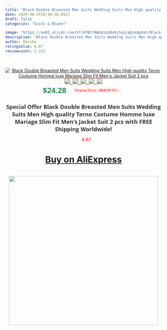 ```yaml
---
title: "Black Double Breasted Men Suits Wedding Suits Men High quality Terno Costume Homme luxe Mariage Slim Fit Men's Jacket Suit 2 pcs"
date: 2020-08-5T10:40:36.892Z
draft: false
categories: "Suits & Blazer"

image: "https://ae01.alicdn.com/kf/HTB1lNAEA1uSBuNjSsplq6ze8pXaF/Black-Double-Breasted-Men-Suits-Wedding-Suits-Men-High-quality-Terno-Costume-Homme-luxe-Mariage-Slim.jpg"
description: "Black Double Breasted Men Suits Wedding Suits Men High quality Terno Costume Homme luxe Mariage Slim Fit Men's Jacket Suit 2 pcs"
author: Marsha
ratingvalue: 4.67
reviewcount: 2.222
---
```

<br>
<div style="text-align: center;">
<a href="https://s.click.aliexpress.com/e/_A4qPgZ" target="_blank" rel="nofollow noopener noreferrer"><img alt="Black Double Breasted Men Suits Wedding Suits Men High quality Terno Costume Homme luxe Mariage Slim Fit Men's Jacket Suit 2 pcs" class="magnifier-image" src="https://ae01.alicdn.com/kf/HTB1lNAEA1uSBuNjSsplq6ze8pXaF/Black-Double-Breasted-Men-Suits-Wedding-Suits-Men-High-quality-Terno-Costume-Homme-luxe-Mariage-Slim.jpg_640x640.jpg">
<br>
<img style="border:1px solid salmon" src="https://ae01.alicdn.com/kf/HTB1lNAEA1uSBuNjSsplq6ze8pXaF/Black-Double-Breasted-Men-Suits-Wedding-Suits-Men-High-quality-Terno-Costume-Homme-luxe-Mariage-Slim.jpg_120x120.jpg">&nbsp;&nbsp;<img style="border:1px solid salmon" src="https://ae01.alicdn.com/kf/HTB10sYCsIyYBuNkSnfoq6AWgVXax/Black-Double-Breasted-Men-Suits-Wedding-Suits-Men-High-quality-Terno-Costume-Homme-luxe-Mariage-Slim.jpg_120x120.jpg">&nbsp;&nbsp;<img style="border:1px solid salmon" src="https://ae01.alicdn.com/kf/HTB1.rT4sOOYBuNjSsD4q6zSkFXaK/Black-Double-Breasted-Men-Suits-Wedding-Suits-Men-High-quality-Terno-Costume-Homme-luxe-Mariage-Slim.jpg_120x120.jpg">&nbsp;&nbsp;<img style="border:1px solid salmon" src="https://ae01.alicdn.com/kf/HTB1fTiKBamWBuNjy1Xaq6xCbXXaI/Black-Double-Breasted-Men-Suits-Wedding-Suits-Men-High-quality-Terno-Costume-Homme-luxe-Mariage-Slim.jpg_120x120.jpg">&nbsp;&nbsp;<img style="border:1px solid salmon" src="https://ae01.alicdn.com/kf/HTB1gGtfjSYTBKNjSZKbq6xJ8pXaK/Black-Double-Breasted-Men-Suits-Wedding-Suits-Men-High-quality-Terno-Costume-Homme-luxe-Mariage-Slim.jpg_120x120.jpg"></a></div><br0>
<div style="text-align: center;"><span style="background-color: white; border: 0px; box-sizing: border-box; color: seagreen; display: inline-block; font-family: &quot;open sans&quot; , &quot;arial&quot; , &quot;helvetica&quot; , sans-serif , &quot;heiti&quot;; font-size: 24px; font-stretch: inherit; font-weight: 700; line-height: inherit; margin: 0px 10px 0px 0px; padding: 0px; vertical-align: middle;">$24.28 </span>
<span style="background: rgb(255 , 241 , 241); border-radius: 3px; border: 0px; box-sizing: border-box; color: #ff4747; display: inline-block; font-family: inherit; font-size: 12px; font-stretch: inherit; font-style: inherit; font-variant: inherit; font-weight: 600; line-height: inherit; margin: 0px; padding: 2px 5px; transform: scale(0.9); vertical-align: middle;">Original Price : <b style="text-decoration: line-through;">$28.57 </b> 15%&nbsp;&nbsp;</span></div>
<h1 style="color: #333333; display: inline-block; font-family: &quot;open sans&quot; , &quot;arial&quot; , &quot;helvetica&quot; , sans-serif , &quot;heiti&quot;; font-size: 18px; font-stretch: inherit; font-weight: 700; text-align: center;">Special Offer Black Double Breasted Men Suits Wedding Suits Men High quality Terno Costume Homme luxe Mariage Slim Fit Men's Jacket Suit 2 pcs with FREE Shipping Worldwide!</h1>
<div style="color: #ff4747; text-align: center;">
<img src="https://4.bp.blogspot.com/-M0ZcTcb-5uY/XleCXlxnR4I/AAAAAAAAAEc/OrjgMkXV1oMQFaCRZj5HQwOCBcu3w1FegCPcBGAYYCw/s1600/star.png" style="height: 15px;">&nbsp;<b>4.67</b></div>
<div class="button_cont" align="center"><a class="buynow_a" href="https://s.click.aliexpress.com/e/_A4qPgZ" target="_blank" rel="nofollow noopener noreferrer"><H1>Buy on AliExpress</H1></a></div><br>
<div class="separator" style="clear: both; text-align: center;">
<img src="https://lh3.googleusercontent.com/-pTy5HemUv9M/XlePHvY0dAI/AAAAAAAAAE4/0nX5iRUoIWY8eMW9Dpxeirr157OZliDIgCLcBGAsYHQ/s1600/badge.gif" width="480">
</div>

